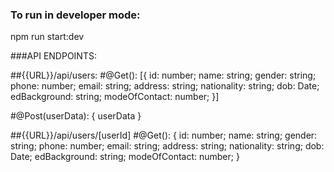 ### To run in developer mode:

npm run start:dev

###API ENDPOINTS:

##{{URL}}/api/users:
#@Get():
[{
id: number;
name: string;
gender: string;
phone: number;
email: string;
address: string;
nationality: string;
dob: Date;
edBackground: string;
modeOfContact: number;
}]

#@Post(userData):
{
userData
}

##{{URL}}/api/users/[userId]
#@Get():
{
id: number;
name: string;
gender: string;
phone: number;
email: string;
address: string;
nationality: string;
dob: Date;
edBackground: string;
modeOfContact: number;
}
